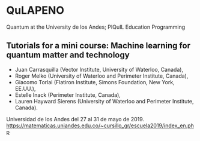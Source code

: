 # QuLAPENO
Quantum at the University de los Andes; PIQuIL Education Programming

## Tutorials for a mini course: Machine learning for quantum matter and technology

* Juan Carrasquilla (Vector Institute, University of Waterloo, Canada),
* Roger Melko (University of Waterloo and Perimeter Institute, Canada),
* Giacomo Torlai (Flatiron Institute, Simons Foundation, New York, EE.UU.),
* Estelle Inack (Perimeter Institute, Canada),
* Lauren Hayward Sierens (University of Waterloo and Perimeter Institute, Canada).

Universidad de los Andes del 27 al 31 de mayo de 2019.
https://matematicas.uniandes.edu.co/~cursillo_gr/escuela2019/index_en.php
